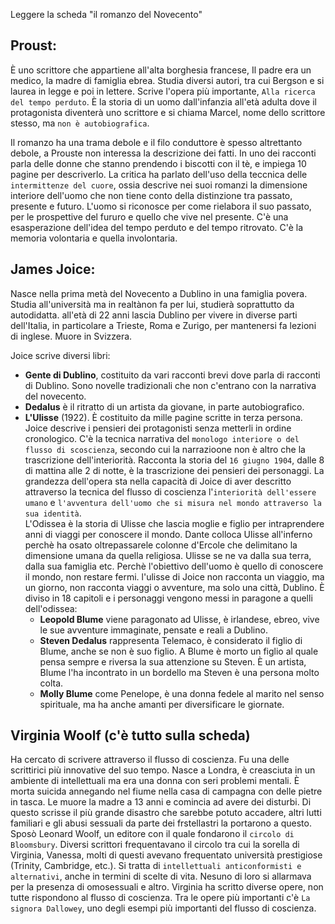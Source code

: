 <IndicePath/>
<script>
  import IndicePath from '$lib/IndicePath/index.svelte';
  </script>

Leggere la scheda "il romanzo del Novecento"

## Proust: 
È uno scrittore che appartiene all'alta borghesia francese, Il padre era un medico, la madre di famiglia ebrea. Studia diversi autori, tra cui Bergson e si laurea in legge e poi in lettere. Scrive l'opera più importante, `Alla ricerca del tempo perduto`. È la storia di un uomo dall'infanzia all'età adulta dove il protagonista diventerà uno scrittore e si chiama Marcel, nome dello scrittore stesso, ma `non è autobiografica`. 


Il romanzo ha una trama debole e il filo conduttore è spesso altrettanto debole, a Prouste non interessa la descrizione dei fatti. In uno dei racconti parla delle donne che stanno prendendo i biscotti con il tè, e impiega 10 pagine per descriverlo. La critica ha parlato dell'uso della teccnica delle `intermittenze del cuore`, ossia descrive nei suoi romanzi la dimensione interiore dell'uomo che non tiene conto della distinzione tra passato, presente e futuro. L'uomo si riconosce per come rielabora il suo passato, per le prospettive del fururo e quello che vive nel presente. C'è una esasperazione dell'idea del tempo perduto e del tempo ritrovato. C'è la memoria volontaria e quella involontaria.  

 

## James Joice: 

Nasce nella prima metà del Novecento a Dublino in una famiglia povera. Studia all'università ma in realtànon fa per lui, studierà soprattutto da autodidatta. all'età di 22 anni lascia Dublino per vivere in diverse parti dell'Italia, in particolare a Trieste, Roma e Zurigo, per mantenersi fa lezioni di inglese. Muore in Svizzera. 

Joice scrive diversi libri:
- **Gente di Dublino**, costituito da vari racconti brevi dove parla di racconti di Dublino. Sono novelle tradizionali che non c'entrano con la narrativa del novecento.
- **Dedalus** è il ritratto di un artista da giovane, in parte autobiografico.
- **L'Ulisse** (1922). È costituito da mille pagine scritte in terza persona. Joice descrive i pensieri dei protagonisti senza metterli in ordine cronologico. C'è la tecnica narrativa del `monologo interiore o del flusso di scoscienza`, secondo cui la narrazioone non è altro che la trascrizione dell'interiorità. Racconta la storia del `16 giugno 1904`, dalle 8 di mattina alle 2 di notte, è la trascrizione dei pensieri dei personaggi. La grandezza dell'opera sta nella capacità di Joice di aver descritto attraverso la tecnica del flusso di coscienza l'`interiorità dell'essere umano` e `l'avventura dell'uomo che si misura nel mondo attraverso la sua identità`.<br>
L'Odissea è la storia di Ulisse che lascia moglie e figlio per intraprendere anni di viaggi per conoscere il mondo. Dante colloca Ulisse all'inferno perchè ha osato oltrepassarele colonne d'Ercole che delimitano la dimensione umana da quella religiosa.  Ulisse se ne va dalla sua terra, dalla sua famiglia etc. Perchè l'obiettivo dell'uomo è quello di conoscere il mondo, non restare fermi. l'ulisse di Joice non racconta un viaggio, ma un giorno, non racconta viaggi o avventure, ma solo una città, Dublino. 
È diviso in 18 capitoli e i personaggi vengono messi in paragone a quelli dell'odissea:
  - **Leopold Blume** viene paragonato ad Ulisse, è irlandese, ebreo, vive le sue avventure immaginate, pensate e reali a Dublino. 
  - **Steven Dedalus** rappresenta Telemaco, è considerato il figlio di Blume, anche se non è suo figlio. A Blume è morto un figlio al quale pensa sempre e riversa la sua attenzione su Steven. È un artista, Blume l'ha incontrato in un bordello ma Steven è una persona molto colta. 
  - **Molly Blume** come Penelope, è una donna fedele al marito nel senso spirituale, ma ha anche amanti per diversificare le giornate. 

## Virginia Woolf (c'è tutto sulla scheda) 

Ha cercato di scrivere attraverso il flusso di coscienza. Fu una delle scrittirici più innovative del suo tempo. Nasce a Londra, è creasciuta in un ambiente di intellettuali ma era una donna con seri problemi mentali. È morta suicida annegando nel fiume nella casa di campagna con delle pietre in tasca. Le muore la madre a 13 anni e comincia ad avere dei disturbi. Di questo scrisse il più grande disastro che sarebbe potuto accadere, altri lutti familiari e gli abusi sessuali da parte dei frstellastri la portarono a questo. Sposò Leonard Woolf, un editore con il quale fondarono il `circolo di Bloomsbury`. Diversi scrittori frequentavano il circolo tra cui la sorella di Virginia, Vanessa, molti di questi avevano frequentato università prestigiose (Trinity, Cambridge, etc.). Si tratta di `intellettuali anticonformisti e alternativi`, anche in termini di scelte di vita. Nesuno di loro si allarmava per la presenza di omosessuali e altro. Virginia ha scritto diverse opere, non tutte rispondono al flusso di coscienza. Tra le opere più importanti c'è `La signora Dallowey`, uno degli esempi più importanti del flusso di coscienza.  

 

